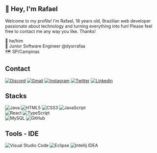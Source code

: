 <div>
  <h2> 👋 Hey, I'm Rafael </h2>
  <p align="left">
    Welcome to my profile! I'm Rafael, 18 years old, Brazilian web developer passionate about technology and turning everything into fun! Please feel free to contact me any way you like. Thanks!
     </p>
  </div>
  💬  he/him<br>
  🏢  Junior Software Engineer @dysrrafaa<br>
  🗺  SP/Campinas<br>
  <div>
    <h2> Contact </h2>
  <p>
    <a target="_blank" href="https://discord.com/users/412685400847679508"><img alt="Discord" src="https://img.shields.io/badge/Discord-%237289DA.svg?style=for-the-badge&logo=discord&logoColor=white"/></a>
    <a target="_blank" href="raaf.marques019@gmail.com"><img alt="Gmail" src="https://img.shields.io/badge/Gmail-D14836?style=for-the-badge&logo=gmail&logoColor=white"/></a>
    <a target="_blank" href="https://www.instagram.com/dys_rrafaa"><img alt="Instagram" src="https://img.shields.io/badge/Instagram-%23E4405F.svg?style=for-the-badge&logo=Instagram&logoColor=white"/></a>
    <a target="_blank" href="https://twitter.com/raaf_marques"><img alt="Twitter" src="https://img.shields.io/badge/Twitter-%231DA1F2.svg?style=for-the-badge&logo=Twitter&logoColor=white"/></a>
    <a target="_blank" href="https://www.linkedin.com/in/rafael-marques019"><img alt="Linkedin" src="https://img.shields.io/badge/linkedin-%230077B5.svg?style=for-the-badge&logo=linkedin&logoColor=white"/></a> 
  </p>
</div>
<div>
  <h2> Stacks </h2>
  <img alt="Java" src="https://img.shields.io/badge/Java-ED8B00?style=for-the-badge&logo=openjdk&logoColor=white"/>
  <img alt="HTML5" src="https://img.shields.io/badge/html5-%23E34F26.svg?style=for-the-badge&logo=html5&logoColor=white"/>
  <img alt="CSS3" src="https://img.shields.io/badge/css3-%231572B6.svg?style=for-the-badge&logo=css3&logoColor=white"/>
  <img alt="JavaScript" src="https://img.shields.io/badge/javascript-%23323330.svg?style=for-the-badge&logo=javascript&logoColor=%23F7DF1E"/>
  <br>
  <img alt="React" src="https://img.shields.io/badge/react-%2320232a.svg?style=for-the-badge&logo=react&logoColor=%2361DAFB"/>
  <img alt="TypeScript" src="https://img.shields.io/badge/typescript-%23007ACC.svg?style=for-the-badge&logo=typescript&logoColor=white"/>
  <br>
  <img alt="MySQL" src="https://img.shields.io/badge/git-%23F05033.svg?style=for-the-badge&logo=git&logoColor=white"/>
  <img alt="GitHub" src="https://img.shields.io/badge/github-%23121011.svg?style=for-the-badge&logo=github&logoColor=white"/>
 </div>
 
 <h2>Tools - IDE</h2>
  <img alt="Visual Studio Code" src="https://img.shields.io/badge/Visual_Studio_Code-0078D4?style=for-the-badge&logo=visual%20studio%20code&logoColor=white"/>
  <img alt="Eclipse" src="https://img.shields.io/badge/Eclipse-2C2255?style=for-the-badge&logo=eclipse&logoColor=white"/>
  <img alt="Intellij IDEA" src="https://img.shields.io/badge/IntelliJ_IDEA-000000.svg?style=for-the-badge&logo=intellij-idea&logoColor=white"/>
 </div>
